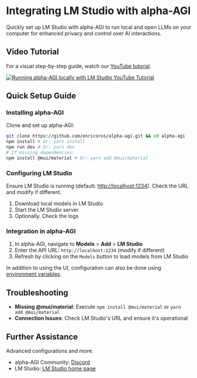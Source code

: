 # Integrating LM Studio with alpha-AGI

Quickly set up LM Studio with alpha-AGI to run local and open LLMs on your computer for enhanced privacy and control over AI interactions.

## Video Tutorial

For a visual step-by-step guide, watch our [YouTube tutorial](https://www.youtube.com/watch?v=MqXzxVokMDk).

[![Running alpha-AGI locally with LM Studio YouTube Tutorial](http://img.youtube.com/vi/MqXzxVokMDk/0.jpg)](http://www.youtube.com/watch?v=MqXzxVokMDk "Running alpha-AGI locally with LM Studio")


## Quick Setup Guide

### Installing alpha-AGI

Clone and set up alpha-AGI:

```bash
git clone https://github.com/enricoros/alpha-agi.git && cd alpha-agi
npm install # Or: yarn install
npm run dev # Or: yarn dev
# If missing dependencies:
npm install @mui/material # Or: yarn add @mui/material
```

### Configuring LM Studio

Ensure LM Studio is running (default: [http://localhost:1234](http://localhost:1234)).
Check the URL and modify if different.
1. Download local models in LM Studio
2. Start the LM Studio server
3. Optionally. Check the logs

### Integration in alpha-AGI

1. In alpha-AGI, navigate to **Models** > **Add** > **LM Studio**
2. Enter the API URL: `http://localhost:1234` (modify if different)
3. Refresh by clicking on the `Models` button to load models from LM Studio

In addition to using the UI, configuration can also be done using
[environment variables](environment-variables.md).

## Troubleshooting

- **Missing @mui/material**: Execute `npm install @mui/material` or `yarn add @mui/material`
- **Connection Issues**: Check LM Studio's URL and ensure it's operational


## Further Assistance

Advanced configurations and more:

- alpha-AGI Community: [Discord](https://discord.gg/MkH4qj2Jp9)
- LM Studio: [LM Studio home page](https://lmstudio.ai/)
